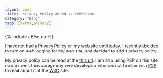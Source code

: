 ```yaml
---
layout: post
title: "Privacy Policy added to Fekke.com"
category: "Blog"
tags: [terms,privacy]
---
```

{% include JB/setup %}

I have not had a Privacy Policy on my web site until today. I recently decided to turn on web logging for my web site, and decided to add a privacy policy.

My privacy policy can be read at the [this url](http://www.fekke.com/terms). I am also using P3P on this site now as well. I encourage any web developers who are not familiar with [P3P](http://www.w3.org/P3P/) to read about it at the [W3C](http://www.w3c.org) site.